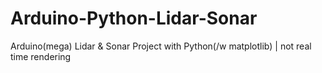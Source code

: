 # Arduino-Python-Lidar-Sonar
Arduino(mega) Lidar &amp; Sonar Project with Python(/w matplotlib) | not real time rendering
